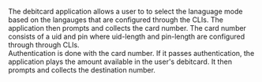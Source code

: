 The debitcard application allows a user to to select the lanaguage mode 
based on the langauges that are configured through the CLIs. The application 
then prompts and collects the card number. The card number consists of a uid 
and pin where uid-length and pin-length are configured through through CLIs.  
Authentication is done with the card number. If it passes authentication,
the application plays the amount available in the user's debitcard. It then
prompts and collects the destination number.
